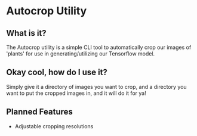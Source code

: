 # Autocrop Utility

## What is it?
    
The Autocrop utility is a simple CLI tool to automatically crop our images of 'plants' for use in generating/utilizing our Tensorflow model.

## Okay cool, how do I use it?

Simply give it a directory of images you want to crop, and a directory you want to put the cropped images in, and it will do it for ya!

## Planned Features

- Adjustable cropping resolutions
